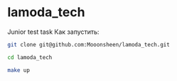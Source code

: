# lamoda_tech
Junior test task
Как запустить:
```bash
git clone git@github.com:Mooonsheen/lamoda_tech.git

cd lamoda_tech

make up
```
